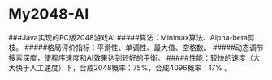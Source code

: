 # My2048-AI
###Java实现的PC版2048游戏AI
#####算法：Minimax算法、Alpha-beta剪枝。
#####格局评价指标：平滑性、单调性、最大值、空格数。
#####动态调节搜索深度，使程序速度和AI效果达到较好的平衡。
#####性能：较快的速度（大大快于人工速度）下，合成2048概率：75%，合成4096概率：17% 。
